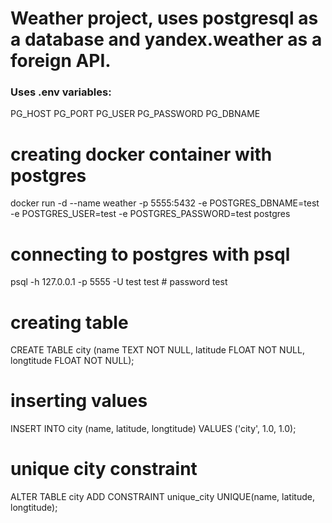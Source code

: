 # Weather project, uses postgresql as a database and yandex.weather as a foreign API.
### Uses .env variables:
PG_HOST
PG_PORT
PG_USER
PG_PASSWORD
PG_DBNAME

# creating docker container with postgres
docker run -d --name weather -p 5555:5432 -e POSTGRES_DBNAME=test \
    -e POSTGRES_USER=test -e POSTGRES_PASSWORD=test postgres

# connecting to postgres with psql
psql -h 127.0.0.1 -p 5555 -U test test # password test

# creating table
CREATE TABLE city (name TEXT NOT NULL, latitude FLOAT NOT NULL, longtitude FLOAT NOT NULL);

# inserting values
INSERT INTO city (name, latitude, longtitude) VALUES ('city', 1.0, 1.0);

# unique city constraint
ALTER TABLE city ADD CONSTRAINT unique_city UNIQUE(name, latitude, longtitude);
